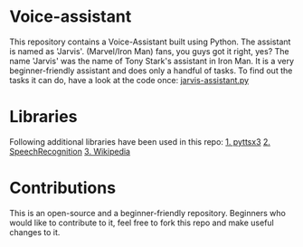# Voice-assistant
This repository contains a Voice-Assistant built using Python. The assistant is named as 'Jarvis'. (Marvel/Iron Man) fans, you guys got it right, yes?
The name 'Jarvis' was the name of Tony Stark's assistant in Iron Man.
It is a very beginner-friendly assistant and does only a handful of tasks.
To find out the tasks it can do, have a look at the code once:
[jarvis-assistant.py](https://github.com/haardikdharma10/voice-assistant/blob/master/jarvis-assistant.py)

# Libraries
Following additional libraries have been used in this repo:
[1. pyttsx3](https://pypi.org/project/pyttsx3/)
[2. SpeechRecognition](https://pypi.org/project/SpeechRecognition/)
[3. Wikipedia](https://pypi.org/project/wikipedia/)

# Contributions
This is an open-source and a beginner-friendly repository. Beginners who would like to contribute to it, feel free to fork this repo and make useful changes to it.  
